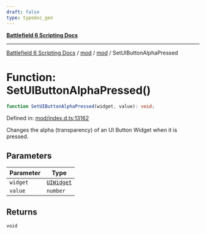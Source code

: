 ```yaml
---
draft: false
type: typedoc_gen
---
```


[**Battlefield 6 Scripting Docs**](../../../_index.md)

***

[Battlefield 6 Scripting Docs](../../../_index.md) / [mod](../../_index.md) / [mod](../_index.md) / SetUIButtonAlphaPressed

# Function: SetUIButtonAlphaPressed()

```ts
function SetUIButtonAlphaPressed(widget, value): void;
```

Defined in: [mod/index.d.ts:13162](https://github.com/battlefield-portal-community/portal-docs/blob/6d87e21c5922a3efb03c634dbe98e5fe6e797672/generators/santiago/mod/index.d.ts#L13162)

Changes the alpha (transparency) of an UI Button Widget when it is pressed.

## Parameters

| Parameter | Type |
| ------ | ------ |
| `widget` | [`UIWidget`](../UIWidget/_index.md) |
| `value` | `number` |

## Returns

`void`
